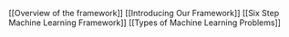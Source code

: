 [[Overview of the framework]]
[[Introducing Our Framework]]
[[Six Step Machine Learning Framework]]
[[Types of Machine Learning Problems]]
